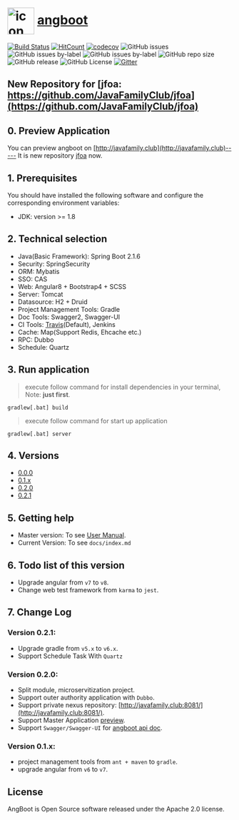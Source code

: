 # <a href="https://dreamli1314.github.io/angboot/"><img width="60px" align="center" src="https://s1.ax1x.com/2020/04/18/JnNVS0.png" alt="icon"/></a> [angboot](https://dreamli1314.github.io/angboot/)
[![Build Status](https://travis-ci.org/DreamLi1314/angboot.svg)](https://travis-ci.org/DreamLi1314/angboot)
[![HitCount](http://hits.dwyl.com/DreamLi1314/angboot.svg)](http://hits.dwyl.com/DreamLi1314/angboot)
[![codecov](https://codecov.io/gh/DreamLi1314/angboot/branch/master/graph/badge.svg)](https://codecov.io/gh/DreamLi1314/angboot)
![GitHub issues](https://img.shields.io/github/issues/DreamLi1314/angboot)
![GitHub issues by-label](https://img.shields.io/github/issues/DreamLi1314/angboot/feature?color=%2300FF00&label=Feature)
![GitHub issues by-label](https://img.shields.io/github/issues/DreamLi1314/angboot/bug?color=%23FF0000&label=Bug)
![GitHub repo size](https://img.shields.io/github/repo-size/DreamLi1314/angboot)
![GitHub release](https://img.shields.io/github/release-pre/dreamli1314/angboot)
![GitHub License](https://img.shields.io/github/license/dreamli1314/angboot)
[![Gitter](https://badges.gitter.im/Angboot/Angboot.svg)](https://gitter.im/Angboot/Angboot?utm_source=badge&utm_medium=badge&utm_campaign=pr-badge)

## New Repository for [jfoa: https://github.com/JavaFamilyClub/jfoa](https://github.com/JavaFamilyClub/jfoa)

## 0. Preview Application
You can preview angboot on [http://javafamily.club](http://javafamily.club)----- It is new repository [jfoa](https://github.com/JavaFamilyClub/jfoa) now.

## 1. Prerequisites
You should have installed the following software and configure the corresponding environment variables:

* JDK: version >= 1.8

## 2. Technical selection
* Java(Basic Framework): Spring Boot 2.1.6
* Security: SpringSecurity
* ORM: Mybatis
* SSO: CAS
* Web: Angular8 + Bootstrap4 + SCSS
* Server: Tomcat
* Datasource: H2 + Druid
* Project Management Tools: Gradle
* Doc Tools: Swagger2, Swagger-UI
* CI Tools: [Travis](https://travis-ci.org/DreamLi1314/angboot)(Default), Jenkins
* Cache: Map(Support Redis, Ehcache etc.)
* RPC: Dubbo
* Schedule: Quartz

## 3. Run application
> execute follow command for install dependencies in your terminal, Note: **just first**.
```
gradlew[.bat] build
```
> execute follow command for start up application
```
gradlew[.bat] server
```

## 4. Versions
* [0.0.0](https://github.com/DreamLi1314/angboot/tree/0.0.0)
* [0.1.x](https://github.com/DreamLi1314/angboot/tree/0.1.x)
* [0.2.0](https://github.com/DreamLi1314/angboot/tree/0.2.0)
* [0.2.1](https://github.com/DreamLi1314/angboot/tree/0.2.1)

## 5. Getting help
* Master version: To see [User Manual](https://dreamli1314.github.io/angboot/).
* Current Version: To see `docs/index.md`

## 6. Todo list of this version
* Upgrade angular from `v7` to `v8`.
* Change web test framework from `karma` to `jest`.

## 7. Change Log
### Version 0.2.1:
* Upgrade gradle from `v5.x` to `v6.x`.
* Support Schedule Task With `Quartz`

### Version 0.2.0:
* Split module, microservitization project.
* Support outer authority application with `Dubbo`.
* Support private nexus repository: [http://javafamily.club:8081/](http://javafamily.club:8081/).
* Support Master Application [preview](http://javafamily.club/).
* Support `Swagger/Swagger-UI` for [angboot api doc](http://javafamily.club/swagger-ui.html).

### Version 0.1.x:
* project management tools from `ant + maven` to `gradle`.
* upgrade angular from `v6` to `v7`.

## License
AngBoot is Open Source software released under the Apache 2.0 license.
